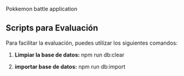 Pokkemon battle application

## Scripts para Evaluación

Para facilitar la evaluación, puedes utilizar los siguientes comandos:

1. **Limpiar la base de datos:**
   npm run db:clear

2. **importar base de datos:**
   npm run db:import
